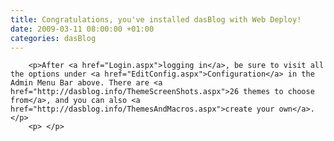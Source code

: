 ```yaml
---
title: Congratulations, you've installed dasBlog with Web Deploy!
date: 2009-03-11 08:00:00 +01:00
categories: dasBlog
---
```


		<p>After <a href="Login.aspx">logging in</a>, be sure to visit all the options under <a href="EditConfig.aspx">Configuration</a> in the Admin Menu Bar above. There are <a href="http://dasblog.info/ThemeScreenShots.aspx">26 themes to choose from</a>, and you can also <a href="http://dasblog.info/ThemesAndMacros.aspx">create your own</a>.</p>
		<p> </p>

